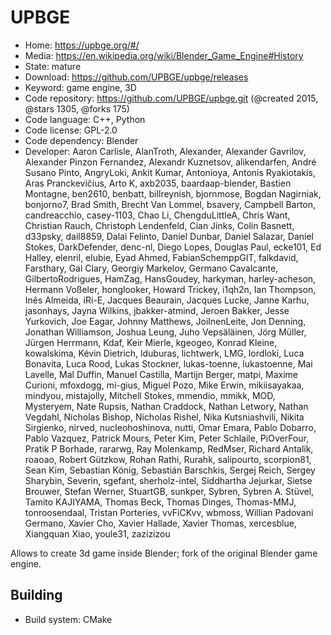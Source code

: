 # UPBGE

- Home: https://upbge.org/#/
- Media: https://en.wikipedia.org/wiki/Blender_Game_Engine#History
- State: mature
- Download: https://github.com/UPBGE/upbge/releases
- Keyword: game engine, 3D
- Code repository: https://github.com/UPBGE/upbge.git (@created 2015, @stars 1305, @forks 175)
- Code language: C++, Python
- Code license: GPL-2.0
- Code dependency: Blender
- Developer: Aaron Carlisle, AlanTroth, Alexander, Alexander Gavrilov, Alexander Pinzon Fernandez, Alexandr Kuznetsov, alikendarfen, André Susano Pinto, AngryLoki, Ankit Kumar, Antonioya, Antonis Ryakiotakis, Aras Pranckevičius, Arto K, axb2035, baardaap-blender, Bastien Montagne, ben2610, benbatt, billreynish, bjornmose, Bogdan Nagirniak, bonjorno7, Brad Smith, Brecht Van Lommel, bsavery, Campbell Barton, candreacchio, casey-1103, Chao Li, ChengduLittleA, Chris Want, Christian Rauch, Christoph Lendenfeld, Cian Jinks, Colin Basnett, d33psky, dail8859, Dalai Felinto, Daniel Dunbar, Daniel Salazar, Daniel Stokes, DarkDefender, denc-nl, Diego Lopes, Douglas Paul, ecke101, Ed Halley, elenril, elubie, Eyad Ahmed, FabianSchemppGIT, falkdavid, Farsthary, Gai Clary, Georgiy Markelov, Germano Cavalcante, GilbertoRodrigues, HamZag, HansGoudey, harkyman, harley-acheson, Hermann Voßeler, honglooker, Howard Trickey, i1qh2n, Ian Thompson, Inês Almeida, iRi-E, Jacques Beaurain, Jacques Lucke, Janne Karhu, jasonhays, Jayna Wilkins, jbakker-atmind, Jeroen Bakker, Jesse Yurkovich, Joe Eagar, Johnny Matthews, JoilnenLeite, Jon Denning, Jonathan Williamson, Joshua Leung, Juho Vepsäläinen, Jörg Müller, Jürgen Herrmann, Kdaf, Keir Mierle, kgeogeo, Konrad Kleine, kowalskima, Kévin Dietrich, lduburas, lichtwerk, LMG, lordloki, Luca Bonavita, Luca Rood, Lukas Stockner, lukas-toenne, lukastoenne, Mai Lavelle, Mal Duffin, Manuel Castilla, Martijn Berger, matpi, Maxime Curioni, mfoxdogg, mi-gius, Miguel Pozo, Mike Erwin, mikiisayakaa, mindyou, mistajolly, Mitchell Stokes, mmendio, mmikk, MOD, Mysteryem, Nate Rupsis, Nathan Craddock, Nathan Letwory, Nathan Vegdahl, Nicholas Bishop, Nicholas Rishel, Nika Kutsniashvili, Nikita Sirgienko, nirved, nucleohoshinova, nutti, Omar Emara, Pablo Dobarro, Pablo Vazquez, Patrick Mours, Peter Kim, Peter Schlaile, PiOverFour, Pratik P Borhade, rararwg, Ray Molenkamp, RedMser, Richard Antalík, roaoao, Robert Gützkow, Rohan Rathi, Rurahk, salipourto, scorpion81, Sean Kim, Sebastian König, Sebastián Barschkis, Sergej Reich, Sergey Sharybin, Severin, sgefant, sherholz-intel, Siddhartha Jejurkar, Sietse Brouwer, Stefan Werner, StuartGB, sunkper, Sybren, Sybren A. Stüvel, Tamito KAJIYAMA, Thomas Beck, Thomas Dinges, Thomas-MMJ, tonroosendaal, Tristan Porteries, vvFiCKvv, wbmoss, Willian Padovani Germano, Xavier Cho, Xavier Hallade, Xavier Thomas, xercesblue, Xiangquan Xiao, youle31, zazizizou

Allows to create 3d game inside Blender; fork of the original Blender game engine.

## Building

- Build system: CMake
